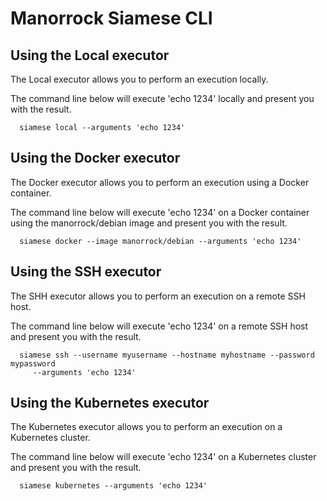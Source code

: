 # Manorrock Siamese CLI

## Using the Local executor

The Local executor allows you to perform an execution locally.

The command line below will execute 'echo 1234' locally and present you with the result.

```
  siamese local --arguments 'echo 1234'
```

## Using the Docker executor

The Docker executor allows you to perform an execution using a Docker container.

The command line below will execute 'echo 1234' on a Docker container using the
manorrock/debian image and present you with the result.

```
  siamese docker --image manorrock/debian --arguments 'echo 1234'
```

## Using the SSH executor

The SHH executor allows you to perform an execution on a remote SSH host.

The command line below will execute 'echo 1234' on a remote SSH host and 
present you with the result.

```
  siamese ssh --username myusername --hostname myhostname --password mypassword
     --arguments 'echo 1234'
```

## Using the Kubernetes executor

The Kubernetes executor allows you to perform an execution on a Kubernetes cluster.

The command line below will execute 'echo 1234' on a Kubernetes cluster and 
present you with the result.

```
  siamese kubernetes --arguments 'echo 1234'
```
